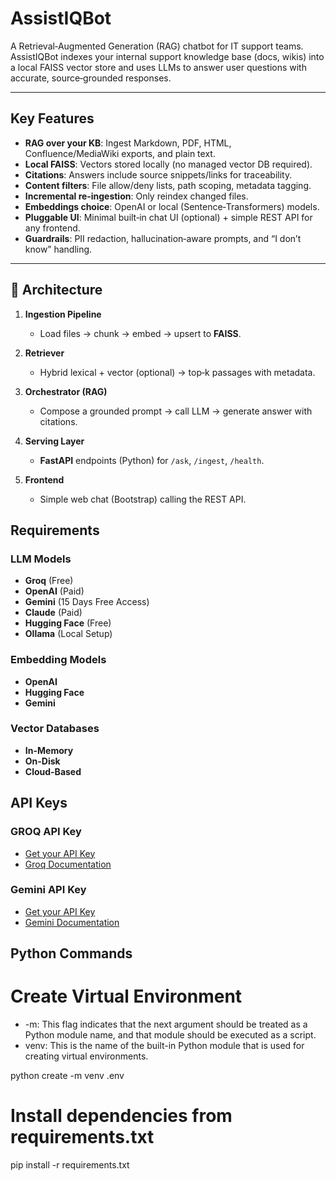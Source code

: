 
# AssistIQBot

A Retrieval‑Augmented Generation (RAG) chatbot for IT support teams. AssistIQBot indexes your internal support knowledge base (docs, wikis) into a local FAISS vector store and uses LLMs to answer user questions with accurate, source‑grounded responses.

---

## Key Features

* **RAG over your KB**: Ingest Markdown, PDF, HTML, Confluence/MediaWiki exports, and plain text.
* **Local FAISS**: Vectors stored locally (no managed vector DB required).
* **Citations**: Answers include source snippets/links for traceability.
* **Content filters**: File allow/deny lists, path scoping, metadata tagging.
* **Incremental re‑ingestion**: Only reindex changed files.
* **Embeddings choice**: OpenAI or local (Sentence‑Transformers) models.
* **Pluggable UI**: Minimal built‑in chat UI (optional) + simple REST API for any frontend.
* **Guardrails**: PII redaction, hallucination‑aware prompts, and “I don’t know” handling.

---

## 🧱 Architecture

1. **Ingestion Pipeline**

   * Load files → chunk → embed → upsert to **FAISS**.
2. **Retriever**

   * Hybrid lexical + vector (optional) → top‑k passages with metadata.
3. **Orchestrator (RAG)**

   * Compose a grounded prompt → call LLM → generate answer with citations.
4. **Serving Layer**

   * **FastAPI** endpoints (Python) for `/ask`, `/ingest`, `/health`.

5. **Frontend**

   * Simple web chat (Bootstrap) calling the REST API.



## Requirements

### LLM Models
- **Groq** (Free)
- **OpenAI** (Paid)
- **Gemini** (15 Days Free Access)
- **Claude** (Paid)
- **Hugging Face** (Free)
- **Ollama** (Local Setup)

### Embedding Models
- **OpenAI**
- **Hugging Face**
- **Gemini**

### Vector Databases
- **In-Memory**
- **On-Disk**
- **Cloud-Based**

## API Keys

### GROQ API Key
- [Get your API Key](https://console.groq.com/keys)  
- [Groq Documentation](https://console.groq.com/docs/overview)

### Gemini API Key
- [Get your API Key](https://aistudio.google.com/apikey)  
- [Gemini Documentation](https://ai.google.dev/gemini-api/docs/models)



## Python Commands

# Create Virtual Environment
- -m: This flag indicates that the next argument should be treated as a Python module name, and that module should be executed as a script.
- venv: This is the name of the built-in Python module that is used for creating virtual environments. 

python create -m venv .env

# Install dependencies from requirements.txt
pip install -r requirements.txt
